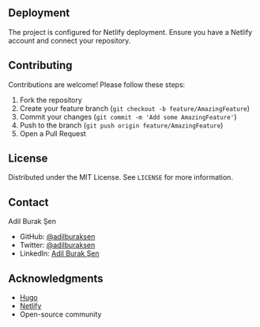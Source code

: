 ## Deployment

The project is configured for Netlify deployment. Ensure you have a Netlify account and connect your repository.

## Contributing

Contributions are welcome! Please follow these steps:

1. Fork the repository
2. Create your feature branch (`git checkout -b feature/AmazingFeature`)
3. Commit your changes (`git commit -m 'Add some AmazingFeature'`)
4. Push to the branch (`git push origin feature/AmazingFeature`)
5. Open a Pull Request

## License

Distributed under the MIT License. See `LICENSE` for more information.

## Contact

Adil Burak Şen
- GitHub: [@adilburaksen](https://github.com/adilburaksen)
- Twitter: [@adilburaksen](https://twitter.com/adilburaksen)
- LinkedIn: [Adil Burak Şen](https://linkedin.com/in/adilburaksen)

## Acknowledgments

- [Hugo](https://gohugo.io/)
- [Netlify](https://www.netlify.com/)
- Open-source community